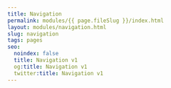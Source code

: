 ```yaml
---
title: Navigation
permalink: modules/{{ page.fileSlug }}/index.html
layout: modules/navigation.html
slug: navigation
tags: pages
seo:
  noindex: false
  title: Navigation v1
  og:title: Navigation v1
  twitter:title: Navigation v1
---
```



